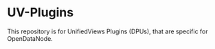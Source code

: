 UV-Plugins
==========

This repository is for UnifiedViews Plugins (DPUs), that are specific for OpenDataNode.
